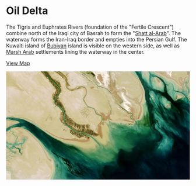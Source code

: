 # Oil Delta

The Tigris and Euphrates Rivers (foundation of the "Fertile Crescent") combine north of the Iraqi city of Basrah to form the "[Shatt al-Arab](http://en.wikipedia.org/wiki/Shatt_al-Arab)". The waterway forms the Iran-Iraq border and empties into the Persian Gulf. The Kuwaiti island of [Bubiyan](http://en.wikipedia.org/wiki/Bubiyan_Island) island is visible on the western side, as well as [Marsh Arab](http://en.wikipedia.org/wiki/Marsh_Arabs) settlements lining the waterway in the center.

[View Map](http://a.tiles.mapbox.com/v3/colemanm.map-h3n78ecg.html#10.00/29.9761/408.7036)

![Oil Delta](screenshot.jpg)
